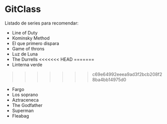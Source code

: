 # GitClass

Listado de series para recomendar:

- Line of Duty
- Kominsky Method
- El que primero dispara
- Game of throns
- Luz de Luna
- The Durrells
<<<<<<< HEAD
=======
- Linterna verde
>>>>>>> c69e64992eeea9ad3f2bcb208f28ba4bb14975d0
- Fargo
- Los soprano
- Aztraceneca
- The Godfather
- Superman
- Fleabag
